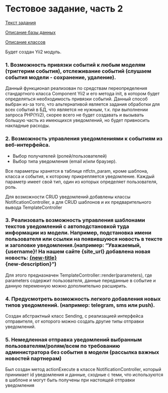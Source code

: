 # Тестовое задание, часть 2 #

[Текст задания](https://github.com/maranqz/rkg.test.task/blob/master/task.pdf)

[Описание базы данных](database)

[Описание классов](class)

Будет создан Yii2 модуль.

### 1. Возможность привязки событий к любым моделям (триггерим события), отслеживание событий (слушаем события модели - сохранение, удаление).

Данный функционал реализован по средствам переопределения стандартного класса Component Yii2 и его метода init, в котором будет определяться необходимость привязки событий.
Данный способ выбран из-за того, что альтернативой является задания обработки для всех событий в БД, что является не нужным, т.к. при выполнении запроса PHP(Yii2), скорее всего не будет создавать и вызывать большую часть из имеющихся уведомлений, но будет привносить накладные расходы.

### 2. Возможность управления уведомлениями к событиям из веб-интерфейса.
- Выбор получателей (ролей/пользователей)
- Выбор типа уведомления (email и/или браузер).

Все параметры хранятся в таблице ntfctn_param, кроме шаблона, класса и события, к которому прикрепляется уведомление.
Каждый параметр имеет свой тип, один из которых определяет пользователя, роль. 

Для возможности CRUD уведомлений добавлены классы NotificationController, а для CRUD шаблонов и их предварительного вывода TemplateController

### 3. Реализовать возможность управления шаблонами текстов уведомлений с автоподстановкой туда информации из модели. Например, подстановка имени пользователя или ссылки на появившуюся новость в тексте и заголовке уведомления.(например: “Уважаемый, {username}! На нашем сайте {site_url} добавлена новая новость: <a href=”{new-link}”>{new-title}</a> <br> {new-description}”)

Для этого предназначен TemplateController::render(parameters), где parameters содержит пользователя, данные переданные в событие и данную переменную можно дополнительно расширить.

### 4. Предусмотреть возможность легкого добавления новых типов уведомлений. (например: telegram, sms или push).

Создан абстрактный класс Sending, с реализацией интерфейса отправителя, от которого можно создать другие типы отправки уведомлений.

### 5. Немедленная отправка уведомлений выбранным пользователям/ролям/всем по требованию администратора без события в модели (рассылка важных новостей партнерам)

Был создан метод actionExecute в классе NotificationController, который принимает id уведомления и данные, сходные с теми, что используются в шаблоне и могут быть получены при настоящей отправки уведомления